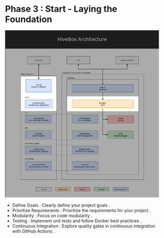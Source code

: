 # Phase 3 : Start - Laying the Foundation

![Project Logo](https://github.com/JemyYousef/HiveBox-Scalable-RESTful-API-for-Beekeepers/blob/main/assets/Phase3.png)

- Define Goals : Clearly define your project goals .
- Prioritize Requirements : Prioritize the requirements for your project .
- Modularity : Focus on code modularity .
- Testing : Implement unit tests and follow Docker best practices .
- Continuous Integration : Explore quality gates in continuous integration with GitHub Actions .